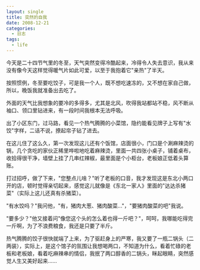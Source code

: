 ```yaml
---
layout: single
title: 突然的自我
date: 2008-12-21
categories:
  - 日志
tags:
  - life
---
```


今天是二十四节气里的冬至，天气突然变得冷酷起来，冷得令人失去意识，我从来没有像今天这样觉得暖气片如此可爱，以至于我抱着它\"亲热\"了半天。

按照惯例，冬至要吃饺子，可是我一个人，既不想吃速冻的，又不想在家自己做，所以，晚饭我就准备出去吃了。

外面的天气比我想象的要冷的多得多，尤其是北风，吹得我站都站不稳，风不断从袖口、领口里钻进来，有一段时间我根本无法呼吸。

出了小区东门，过马路，看见一个热气腾腾的小菜馆，隐约能看见牌子上写有\"水饺\"字样，二话不说，撩起帘子钻了进去。

在这儿住了这么久，第一次发现这儿还有个饭馆，店面很小，门口是个涮麻辣烫的锅，几个贪吃的家伙正稀里哗啦地吃着麻辣烫，里面一共四张小桌子，铺着桌布，收拾得很干净，墙壁上挂了几串红辣椒，最里面是个小柜台，老板娘正低着头算账。

打过招呼，做了下来，\"您整点儿啥？\"听了老板的口音，我才发现这是东北小两口开的店，顿时觉得亲切起来，感觉这儿就像是《东北一家人》里面的\"达达杀猪菜\"（实际上这儿还真有杀猪菜）。

\"有水饺吗？\"我问他，\"有，猪肉大葱、猪肉酸菜...\"，\"要猪肉酸菜的吧\"我说。

\"要多少？\"他又接着问\"像您这个头的怎么着也得一斤吧？\"，呵呵，我哪能吃得完一斤啊，为了不浪费粮食，我还是只要了半斤。

热气腾腾的饺子很快就端了上来，为了驱赶身上的严寒，我又要了一瓶二锅头（二两装），实际上，是这个馆子的氛围让我想喝两口，不知道为什么，看着忙碌的老板和老板娘，看着吃麻辣串的情侣，我抿了两口醇香的二锅头，眯起眼睛，突然感觉人生又美好起来......
